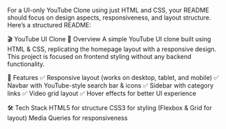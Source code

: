For a UI-only YouTube Clone using just HTML and CSS, your README should focus on design aspects, responsiveness, and layout structure. Here’s a structured README:

🎬 YouTube UI Clone
📌 Overview
A simple YouTube UI clone built using HTML & CSS, replicating the homepage layout with a responsive design. This project is focused on frontend styling without any backend functionality.

🚀 Features
✅ Responsive layout (works on desktop, tablet, and mobile)
✅ Navbar with YouTube-style search bar & icons
✅ Sidebar with category links
✅ Video grid layout
✅ Hover effects for better UI experience

🛠️ Tech Stack
HTML5 for structure
CSS3 for styling (Flexbox & Grid for layout)
Media Queries for responsiveness
